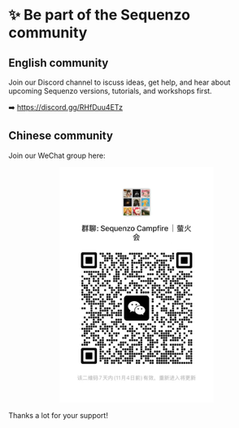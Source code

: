 <!--
 * @Author: Yuqi Liang dawson1900@live.com
 * @Date: 2025-10-12 09:48:46
 * @LastEditors: Yuqi Liang dawson1900@live.com
 * @LastEditTime: 2025-10-12 09:51:00
 * @FilePath: /SequenzoWebsite/docs/en/basics/join-our-community.md
 * @Description: 这是默认设置,请设置`customMade`, 打开koroFileHeader查看配置 进行设置: https://github.com/OBKoro1/koro1FileHeader/wiki/%E9%85%8D%E7%BD%AE
-->
# ✨ Be part of the Sequenzo community

## English community

Join our Discord channel to iscuss ideas, get help, and hear about upcoming Sequenzo versions, tutorials, and workshops first.

➡️ https://discord.gg/RHfDuu4ETz

## Chinese community

Join our WeChat group here:

<div align="center">
   <img src="./img/wechat2.jpg" alt="WeChat group QR" style="width:60%;max-width:420px;height:auto;" />
</div>

Thanks a lot for your support!